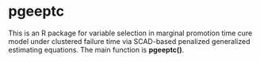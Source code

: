 # pgeeptc
This is an R package for variable selection in marginal promotion time cure model under clustered failure time via SCAD-based penalized generalized estimating equations.
The main function is **pgeeptc()**.
